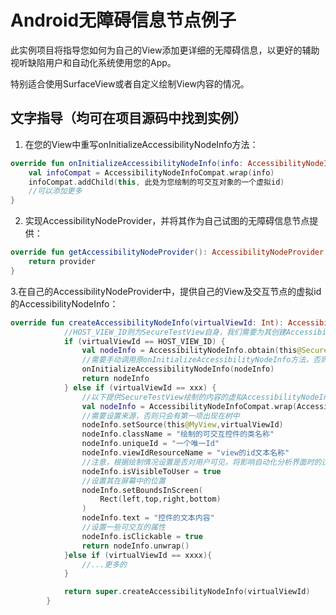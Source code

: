 # Android无障碍信息节点例子
此实例项目将指导您如何为自己的View添加更详细的无障碍信息，以更好的辅助视听缺陷用户和自动化系统使用您的App。

特别适合使用SurfaceView或者自定义绘制View内容的情况。

## 文字指导（均可在项目源码中找到实例）

1. 在您的View中重写onInitializeAccessibilityNodeInfo方法：
```kotlin
override fun onInitializeAccessibilityNodeInfo(info: AccessibilityNodeInfo) {
    val infoCompat = AccessibilityNodeInfoCompat.wrap(info)
    infoCompat.addChild(this, 此处为您绘制的可交互对象的一个虚拟id)
    //可以添加更多
}

```
2. 实现AccessibilityNodeProvider，并将其作为自己试图的无障碍信息节点提供：
```kotlin
override fun getAccessibilityNodeProvider(): AccessibilityNodeProvider {
    return provider
}
```

3.在自己的AccessibilityNodeProvider中，提供自己的View及交互节点的虚拟id的AccessibilityNodeInfo：
```Kotlin
override fun createAccessibilityNodeInfo(virtualViewId: Int): AccessibilityNodeInfo? {
            //HOST_VIEW_ID则为SecureTestView自身，我们需要为其创建AccessibilityNodeInfo
            if (virtualViewId == HOST_VIEW_ID) {
                val nodeInfo = AccessibilityNodeInfo.obtain(this@SecureTestView)
                //需要手动调用原onInitializeAccessibilityNodeInfo方法，否则数据不会得到填充
                onInitializeAccessibilityNodeInfo(nodeInfo)
                return nodeInfo
            } else if (virtualViewId == xxx) {
                //以下提供SecureTestView绘制的内容的虚拟AccessibilityNodeInfo
                val nodeInfo = AccessibilityNodeInfoCompat.wrap(AccessibilityNodeInfo.obtain())
                //需要设置来源，否则只会有第一项出现在树中
                nodeInfo.setSource(this@MyView,virtualViewId)
                nodeInfo.className = "绘制的可交互控件的类名称"
                nodeInfo.uniqueId = "一个唯一Id"
                nodeInfo.viewIdResourceName = "view的id文本名称"
                //注意，根据绘制情况设置是否对用户可见，将影响自动化分析界面时的过滤
                nodeInfo.isVisibleToUser = true
                //设置其在屏幕中的位置
                nodeInfo.setBoundsInScreen(
                    Rect(left,top,right,bottom)
                )
                nodeInfo.text = "控件的文本内容"
                //设置一些可交互的属性
                nodeInfo.isClickable = true
                return nodeInfo.unwrap()
            }else if (virtualViewId == xxxx){
                //...更多的
            }

            return super.createAccessibilityNodeInfo(virtualViewId)
        }
```